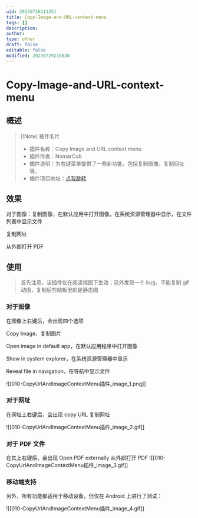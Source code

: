 ```yaml
---
uid: 20230726211351
title: Copy-Image-and-URL-context-menu
tags: []
description: 
author: 
type: other
draft: false
editable: false
modified: 20230729215830
---
```


# Copy-Image-and-URL-context-menu

## 概述

> [!Note] 插件名片
> - 插件名称：Copy Image and URL context menu
> - 插件作者：NomarCub
> - 插件说明：为右键菜单提供了一些新功能，包括复制图像，复制网址等。
> - 插件项目地址：[点我跳转](https://github.com/NomarCub/obsidian-copy-url-in-preview)

## 效果

对于图像：复制图像，在默认应用中打开图像，在系统资源管理器中显示，在文件列表中显示文件

复制网址

从外部打开 PDF

## 使用

> 首先注意，该插件仅在阅读视图下生效；另外发现一个 bug，不能复制 gif 动图，复制后剪贴板里的是静态图

### 对于图像

在图像上右键后，会出现四个选项

Copy Image，复制图片

Open image in default app，在默认应用程序中打开图像

Show in system explorer，在系统资源管理器中显示

Reveal file in navigation，在导航中显示文件

![[010-CopyUrlAndImageContextMenu插件_image_1.png]]

### 对于网址

在网址上右键后，会出现 copy URL 复制网址

![[010-CopyUrlAndImageContextMenu插件_image_2.gif]]

### 对于 PDF 文件

在其上右键后，会出现 Open PDF externally 从外部打开 PDF
![[010-CopyUrlAndImageContextMenu插件_image_3.gif]]

### 移动端支持

另外，所有功能都适用于移动设备，但仅在 Android 上进行了测试：

![[010-CopyUrlAndImageContextMenu插件_image_4.gif]]